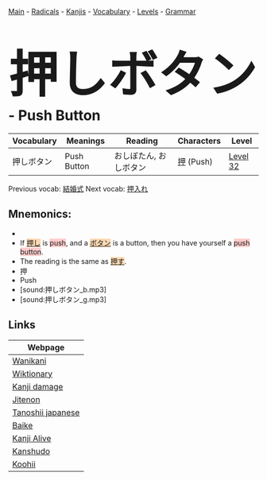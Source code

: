 <style> bigfont {font-size: 100px}</style>
[Main](../README.md) -
[Radicals](../radicals.md) -
[Kanjis](../kanjis.md) -
[Vocabulary](../vocabulary.md) -
[Levels](../levels.md) -
[Grammar](../grammar.md)
# <bigfont> 押しボタン</bigfont> - Push Button 

| Vocabulary | Meanings | Reading | Characters | Level |
| --- | --- | --- | --- | --- |
| 押しボタン | Push Button | おしぼたん, おしボタン |  [押](../kanjis/押.md) (Push) | [Level 32](../levels/wk_level32.md) |

Previous vocab: [結婚式](結婚式.md) Next vocab: [押入れ](押入れ.md) 

## Mnemonics:

* 
* If <span style="background-color:#fed8b1"> [押し](https://jisho.org/search/押し)</span> is <span style="background-color:#ffcccb"> push</span>, and a <span style="background-color:#fed8b1"> [ボタン](https://jisho.org/search/ボタン)</span> is a button, then you have yourself a <span style="background-color:#ffcccb"> push button</span>.
* The reading is the same as <span style="background-color:#fed8b1"> [押す](https://jisho.org/search/押す)</span>.
* 押
* Push
* [sound:押しボタン_b.mp3]
* [sound:押しボタン_g.mp3]


## Links 

| Webpage |
| --- |
| [Wanikani          ](https://www.wanikani.com/kanji/押しボタン) |
| [Wiktionary        ](https://en.wiktionary.org/wiki/押しボタン) |
| [Kanji damage      ](http://www.kanjidamage.com/kanji/search?utf8=✓&q=押しボタン) |
| [Jitenon           ](https://jitenon.com/kanji/押しボタン) |
| [Tanoshii japanese ](https://www.tanoshiijapanese.com/dictionary/kanji.cfm?k=押しボタン) |
| [Baike             ](https://baike.baidu.com/item/押しボタン) |
| [Kanji Alive       ](https://app.kanjialive.com/押しボタン) |
| [Kanshudo          ](https://www.kanshudo.com/searchmn?q=押しボタン) |
| [Koohii            ](https://kanji.koohii.com/study/kanji/押しボタン) |
